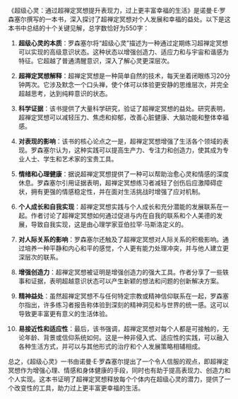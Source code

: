 《超级心灵：通过超禅定冥想提升表现力，过上更丰富幸福的生活》是诺曼·E·罗森塞尔撰写的一本书，深入探讨了超禅定冥想对个人发展和幸福的益处。以下是这本书中总结的十个关键见解，总字数恰好为550字：

1. **超级心灵的本质**：罗森塞尔将“超级心灵”描述为一种通过定期练习超禅定冥想可以实现的高级意识状态。这种状态以增强创造力、适应力和与宇宙和谐感为特征。它超越了普通清醒意识，深入了解心灵更深层次。

2. **超禅定冥想解释**：超禅定冥想是一种简单自然的技术，每天坐着闭眼练习20分钟两次。它涉及默念一个口头禅，使个体可以体验更安静的思维层次，并完全超越思考，达到纯粹意识的状态。

3. **科学证据**：该书提供了大量科学研究，验证了超禅定冥想的益处。研究表明，超禅定冥想可以减轻压力、焦虑和抑郁，改善心脏健康、大脑功能和整体幸福感。

4. **对表现的影响**：该书的核心论点之一是，超禅定冥想增强了生活各个领域的表现。罗森塞尔认为，这种实践可以提高生产力、专注力和创造力，使其成为专业人士、学生和艺术家的宝贵工具。

5. **情绪和心理健康**：据说超禅定冥想提供了一种可以帮助治愈心灵和情感的深度休息。罗森塞尔引用证据表明，超禅定冥想练习者减轻了创伤后应激障碍症状，拥有更强的情感稳定性，并在面对生活挑战时增强了应对机制。

6. **个人成长和自我实现**：超禅定冥想实践与个人成长和充分潜能的发展联系在一起。作者讨论了超禅定冥想如何通过促进与内在自我的联系和个人美德的发展，导致自我实现，这是由心理学家亚伯拉罕·马斯洛定义的。

7. **对人际关系的影响**：罗森塞尔还触及了超禅定冥想对人际关系的积极影响。通过培养一种平静和内心和平的感觉，个人更有能力处理冲突，并与他人建立更深层次的联系。

8. **增强创造力**：超禅定冥想被证明是增强创造力的强大工具。作者分享了一些轶事和证据，表明超越意识状态可以产生新颖的想法和问题的创新解决方案。

9. **精神益处**：虽然超禅定冥想不与任何特定宗教或精神信仰联系在一起，罗森塞尔指出，许多练习者报告称体验到深刻的精神洞见和与世界的统一感。这可以导致更丰富更有意义的生活体验。

10. **易接近性和适应性**：最后，该书强调，超禅定冥想对每个人都是可接触的，无论年龄、背景或信仰系统如何。这是一种非侵入式、适应性的实践，可以融入各种生活方式，并可以与其他形式的治疗和个人发展策略相辅相成。

总之，《超级心灵》一书由诺曼·E·罗森塞尔提出了一个令人信服的观点，即超禅定冥想作为增强心理、情感和身体健康的手段，同时也有助于提高表现力、创造力和个人实现。这本书证明了超禅定冥想释放每个个体内在超级心灵的潜力，提供了一个改变性的工具，助力过上更丰富更幸福的生活。